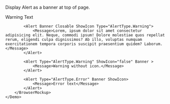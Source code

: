 ﻿<Codebox Title="Banner" id="components-alert-demo-banner">
    <Description>
        <p>
            Display Alert as a banner at top of page.
        </p>
    </Description>
    <Demo>
        <BrowserMockup>
            <Alert Type="AlertType.Warning" Banner ShowIcon>
                <Message>Warning Text</Message>
            </Alert>

            <Alert Banner Closable ShowIcon Type="AlertType.Warning">
                <Message>Lorem, ipsum dolor sit amet consectetur adipisicing elit. Neque, commodi ipsum! Dolore molestiae quos repellat rerum, eligendi culpa dignissimos? Ab illo, voluptas numquam exercitationem tempora corporis suscipit praesentium quidem? Laborum.</Message>
            </Alert>

            <Alert Type="AlertType.Warning" ShowIcon="false" Banner >
                <Message>Warning without icon.</Message>
            </Alert>

            <Alert Type="AlertType.Error" Banner ShowIcon>
                <Message>Error text</Message>
            </Alert>
        </BrowserMockup>
    </Demo>
</Codebox>